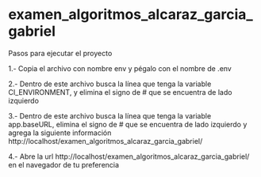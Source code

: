 # examen_algoritmos_alcaraz_garcia_gabriel

Pasos para ejecutar el proyecto

1.- Copia el archivo con nombre env y pégalo con el nombre de .env

2.- Dentro de este archivo busca la línea que tenga la variable CI_ENVIRONMENT, y elimina el signo de # que se encuentra de lado izquierdo

3.- Dentro de este archivo busca la línea que tenga la variable app.baseURL, elimina el signo de # que se encuentra de lado izquierdo y agrega la siguiente información http://localhost/examen_algoritmos_alcaraz_garcia_gabriel/

4.- Abre la url http://localhost/examen_algoritmos_alcaraz_garcia_gabriel/ en el navegador de tu preferencia

